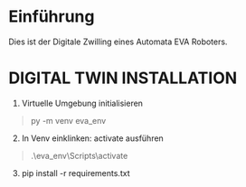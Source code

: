 # Einführung

Dies ist der Digitale Zwilling eines Automata EVA Roboters.

# DIGITAL TWIN INSTALLATION

1. Virtuelle Umgebung initialisieren
> py -m venv eva_env

2. In Venv einklinken: activate ausführen
> .\eva_env\Scripts\activate

3. pip install -r requirements.txt


